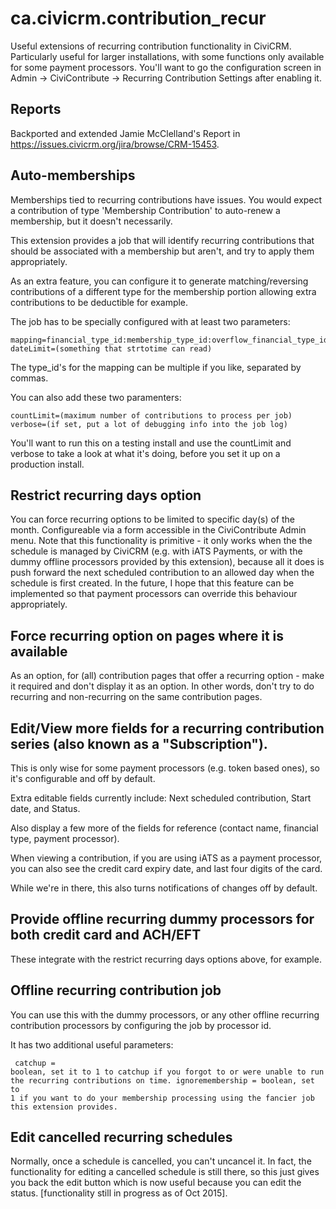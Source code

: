 ca.civicrm.contribution_recur
=============================

Useful extensions of recurring contribution functionality in CiviCRM. Particularly useful for larger installations, with some functions only available for some payment processors. You'll want to go the configuration screen in Admin -> CiviContribute -> Recurring Contribution Settings after enabling it.

## Reports

Backported and extended Jamie McClelland's Report in https://issues.civicrm.org/jira/browse/CRM-15453.

##  Auto-memberships

Memberships tied to recurring contributions have issues. You would expect a contribution of type 'Membership Contribution' to auto-renew a membership, but it doesn't necessarily.

This extension provides a job that will identify recurring contributions that should be associated with a membership but aren't, and try to apply them appropriately.

As an extra feature, you can configure it to generate matching/reversing contributions of a different type for the membership portion allowing extra contributions to be deductible for example.

The job has to be specially configured with at least two parameters:
<code><pre>
mapping=financial_type_id:membership_type_id:overflow_financial_type_id
dateLimit=(something that strtotime can read)
</pre></code>

The type_id's for the mapping can be multiple if you like, separated by commas.

You can also add these two paramenters:
<code><pre>
countLimit=(maximum number of contributions to process per job)
verbose=(if set, put a lot of debugging info into the job log)
</pre></code>

You'll want to run this on a testing install and use the countLimit and verbose to take a look at what it's doing, before you set it up on a production install.

## Restrict recurring days option

You can force recurring options to be limited to specific day(s) of the month. Configureable via a form accessible in the CiviContribute Admin menu. Note that this functionality is primitive - it only works when the the schedule is managed by CiviCRM (e.g. with iATS Payments, or with the dummy offline processors provided by this extension), because all it does is push forward the next scheduled contribution to an allowed day when the schedule is first created. In the future, I hope that this feature can be implemented so that payment processors can override this behaviour appropriately.

## Force recurring option on pages where it is available ##

As an option, for (all) contribution pages that offer a recurring option - make it required and don't display it as an option. In other words, don't try to do recurring and non-recurring on the same contribution pages.

## Edit/View more fields for a recurring contribution series (also known as a "Subscription").

This is only wise for some payment processors (e.g. token based ones), so it's configurable and off by default. 

Extra editable fields currently include: Next scheduled contribution, Start date, and Status.

Also display a few more of the fields for reference (contact name, financial type, payment processor).

When viewing a contribution, if you are using iATS as a payment processor, you can also see the credit card expiry date, and last four digits of the card.

While we're in there, this also turns notifications of changes off by default.

## Provide offline recurring dummy processors for both credit card and ACH/EFT ##

These integrate with the restrict recurring days options above, for example. 

## Offline recurring contribution job ##

You can use this with the dummy processors, or any other offline recurring contribution processors by configuring the job by processor id.

It has two additional useful parameters:
<code><pre>
catchup = boolean, set it to 1 to catchup if you forgot to or were unable to run the recurring contributions on time.
ignoremembership = boolean, set to 1 if you want to do your membership processing using the fancier job this extension provides.
</pre></code>

## Edit cancelled recurring schedules ##

Normally, once a schedule is cancelled, you can't uncancel it. In fact, the functionality for editing a cancelled schedule is still there, so this just gives you back the edit button which is now useful because you can edit the status. [functionality still in progress as of Oct 2015].

